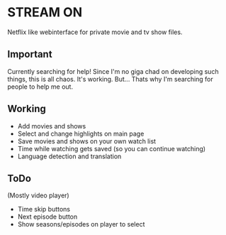 # STREAM ON
 Netflix like webinterface for private movie and tv show files.

 ## Important
 Currently searching for help!
 Since I'm no giga chad on developing such things,
 this is all chaos. It's working. But...
 Thats why I'm searching for people to help me out.

 ## Working
 - Add movies and shows
 - Select and change highlights on main page
 - Save movies and shows on your own watch list
 - Time while watching gets saved (so you can continue watching)
 - Language detection and translation

 ## ToDo
 (Mostly video player)
 - Time skip buttons
 - Next episode button
 - Show seasons/episodes on player to select